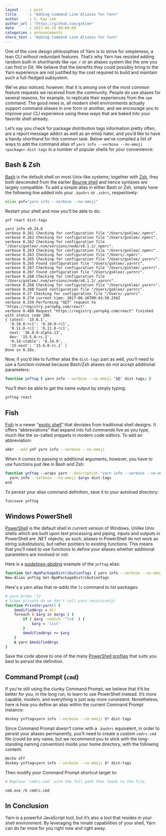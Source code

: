 ```yaml
---
layout     : post
title      : "Adding Command Line Aliases for Yarn"
author     : G. Kay Lee
author_url : "https://github.com/gsklee"
date       : 2017-06-19 00:00:00
categories : announcements
share_text : "Adding Command Line Aliases for Yarn"
---
```


One of the core design philosophies of Yarn is to strive for simpleness; a lean CLI without redundant features. That’s why Yarn has resisted adding random built-in shorthands like `npm r` or an aliases system like the one you can find in Git. We believe that the benefits they could possibly bring to the Yarn experience are not justified by the cost required to build and maintain such a full-fledged subsystem.

We’ve also noticed, however, that it is among one of the most common feature requests we received from the community. People do use aliases for several reasons, for example, to replicate their experiences from the `npm` command. The good news is, all modern shell environments actually support command aliases in one form or another, and we encourage you to improve your CLI experience using these ways that are baked into your favorite shell already.

Let’s say you check for package distribution tags information pretty often, are a report message addict as well as an emoji hater, and you’d like to have a handy shorthand for this common task. Below we’ve compiled a list of ways to add the command alias of `yarn info --verbose --no-emoji <package> dist-tags` in a number of popular shells for your convenience:

## Bash & Zsh

[Bash](<https://en.wikipedia.org/wiki/Bash_(Unix_shell)>) is the default shell on most Unix-like systems; together with [Zsh](https://en.wikipedia.org/wiki/Z_shell), they both descended from the earlier [Bourne shell](https://en.wikipedia.org/wiki/Bourne_shell) and hence syntaxes are largely compatible. To add a simple alias in either Bash or Zsh, simply have the following line added into your `.bashrc` or `.zshrc`, respectively:

```sh
alias ynf="yarn info --verbose --no-emoji"
```

Restart your shell and now you’ll be able to do:

```sh
ynf react dist-tags
```

```
yarn info v0.24.6
verbose 0.261 Checking for configuration file "/Users/gsklee/.npmrc".
verbose 0.262 Checking for configuration file "/Users/gsklee/.npmrc".
verbose 0.262 Checking for configuration file "/Users/gsklee/.nvm/versions/node/v8.1.2/.npmrc".
verbose 0.263 Checking for configuration file "/Users/gsklee/.npmrc".
verbose 0.263 Checking for configuration file "/Users/.npmrc".
verbose 0.265 Checking for configuration file "/Users/gsklee/.yarnrc".
verbose 0.265 Found configuration file "/Users/gsklee/.yarnrc".
verbose 0.267 Checking for configuration file "/Users/gsklee/.yarnrc".
verbose 0.267 Found configuration file "/Users/gsklee/.yarnrc".
verbose 0.268 Checking for configuration file "/Users/gsklee/.nvm/versions/node/v8.1.2/.yarnrc".
verbose 0.268 Checking for configuration file "/Users/gsklee/.yarnrc".
verbose 0.268 Found configuration file "/Users/gsklee/.yarnrc".
verbose 0.27 Checking for configuration file "/Users/.yarnrc".
verbose 0.274 current time: 2017-06-16T09:43:50.256Z
verbose 0.339 Performing "GET" request to "https://registry.yarnpkg.com/react".
verbose 0.488 Request "https://registry.yarnpkg.com/react" finished with status code 200.
{ latest: '15.6.1',
  '0.10.0-rc1': '0.10.0-rc1',
  '0.11.0-rc1': '0.11.0-rc1',
  next: '16.0.0-alpha.13',
  dev: '15.5.0-rc.2',
  '0.14-stable': '0.14.9',
  '15-next': '15.6.0-rc.1' }
Done in 0.28s.
```

Now, if you’d like to further alias the `dist-tags` part as well, you’ll need to use a function instead because Bash/Zsh aliases do not accept additional parameters:

```sh
function ynftag { yarn info --verbose --no-emoji "$@" dist-tags; }
```

You’ll then be able to get the same output by simply typing:

```sh
ynftag react
```

## Fish

[Fish](https://en.wikipedia.org/wiki/Friendly_interactive_shell) is a newer “[exotic shell](https://en.wikipedia.org/wiki/Unix_shell#Exotic_shells)” that deviates from traditional shell designs. It offers “abbreviations” that expand into full commands live as you type, much like the so-called snippets in modern code editors. To add an abbreviation:

```sh
abbr --add ynf yarn info --verbose --no-emoji
```

When it comes to passing in additional arguments, however, you have to use functions just like in Bash and Zsh:

```sh
function ynftag --wraps yarn --description "yarn info --verbose --no-emoji <package> dist-tags"
  yarn info --verbose --no-emoji $argv dist-tags
end
```

To persist your alias command definition, save it to your autoload directory:

```sh
funcsave ynftag
```

## Windows PowerShell

[PowerShell](https://en.wikipedia.org/wiki/PowerShell) is the default shell in current version of Windows. Unlike Unix shells which are built upon text processing and piping, inputs and outputs in PowerShell are .NET objects; as such, aliases in PowerShell do not work as string substitutions, but rather pointers to existing functions. This means that you’ll need to use functions to define your aliases whether additional parameters are involved or not.

Here is a [guidelines-abiding](https://msdn.microsoft.com/en-us/library/ms714428) example of the `ynftag` alias:

```sh
function Get-NpmPackageDistributionTags { yarn info --verbose --no-emoji @Args dist-tags }
New-Alias ynftag Get-NpmPackageDistributionTags
```

Here's a yarn alias that re-adds the `ls` command to list packages:

```sh
# yarn broke 'ls'
# Scope private do we don't call yarn recursively!
function Private:yarn() {
	$modifiedArgs = @()
	foreach ( $arg in $args ) {
		if ( $arg -cmatch '^ls$' ) {
			$arg = 'list'
		}
		$modifiedArgs += $arg
	}
	& yarn $modifiedArgs
}
```

Save the code above to one of the many [PowerShell profiles](https://blogs.technet.microsoft.com/heyscriptingguy/2013/01/04/understanding-and-using-powershell-profiles/) that suits you best to persist the definition.

## Command Prompt (`cmd`)

If you’re still using the clunky Command Prompt, we believe that it’d be better for you, in the long run, to learn to use PowerShell instead. It’s more capable, modern, and everything is just way more consistent. Nonetheless, here is how you define an alias within the current Command Prompt instance:

```sh
doskey ynftag=yarn info --verbose --no-emoji $* dist-tags
```

Since Command Prompt doesn’t come with a `.bashrc` equivalent, in order to persist your aliases permanently, you’ll need to create a custom `cmdrc.cmd` file (could be any name, but we recommend you to stick with the long-standing naming convention) inside your home directory, with the following content:

```sh
@echo off
doskey ynftag=yarn info --verbose --no-emoji $* dist-tags
```

Then modify your Command Prompt shortcut target to:

```sh
# Replace `cmdrc.cmd` with the full path that leads to the file.

cmd.exe /k cmdrc.cmd
```

## In Conclusion

Yarn is a powerful JavaScript tool, but it’s also a tool that resides in your shell environment. By leveraging the innate capabilities of your shell, Yarn can do far more for you right now and right away.
